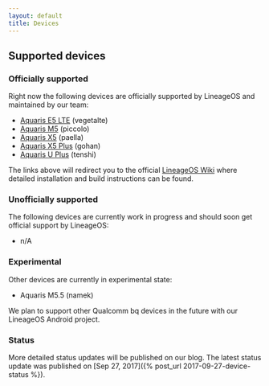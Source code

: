 ```yaml
---
layout: default
title: Devices
---
```


## Supported devices

### Officially supported

Right now the following devices are officially supported by LineageOS and maintained by our team:

* [Aquaris E5 LTE](http://wiki.lineageos.org/vegetalte_info.html) (vegetalte)
* [Aquaris M5](http://wiki.lineageos.org/piccolo_info.html) (piccolo)
* [Aquaris X5](http://wiki.lineageos.org/paella_info.html) (paella)
* [Aquaris X5 Plus](http://wiki.lineageos.org/gohan_info.html) (gohan)
* [Aquaris U Plus](http://wiki.lineageos.org/tenshi_info.html) (tenshi)

The links above will redirect you to the official [LineageOS Wiki](http://wiki.lineageos.org/) where detailed installation and build instructions can be found.

### Unofficially supported

The following devices are currently work in progress and should soon get official support by LineageOS:

* n/A

### Experimental

Other devices are currently in experimental state:

* Aquaris M5.5 (namek)

We plan to support other Qualcomm bq devices in the future with our LineageOS Android project.

### Status

More detailed status updates will be published on our blog. The latest status update was published on [Sep 27, 2017]({% post_url 2017-09-27-device-status %}).
